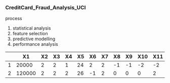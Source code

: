 ### CreditCard_Fraud_Analysis_UCI


process
1. statistical analysis
2. feature selection
3. predictive modelling
4. performance analysis

|	    | X1  |X2   |X3   |X4   |X5   |X6   |X7   |	X8  |	X9  |	X10 |	X11 |	X12 |	X13 |	X14 |	X15 |	X16 |	X17 |	X18 |	X19 |	X20 |	X21 |	X22 |	X23 |	Y   |
| --- | --- | --- | --- | --- | --- | --- | --- |	--- |	--- | --- | --- | --- | --- | --- | --- | --- | --- |	--- |	--- | --- | --- | --- |	--- |	--- | 
|1    |20000|	2	  |2    |	1   |	24  |	2   |	2   |	-1  |	-1  |	-2  |	-2  |	3913|	3102|	689 |	0   |	0   |	0   |	0   |	689 |	0   |	0   |	0   |	0   |	1   |
|2	  |120000|	2 |	2   |	2   |	26  |	-1  |	2   |	0   |	0   |	0   |	2   |	2682|	1725|	2682|	3272|	3455|	3261|	0	  |1000	|1000	|1000	|0	  |2000	|1    |
